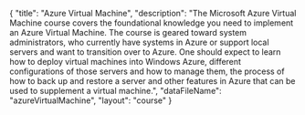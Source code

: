 {
	"title": "Azure Virtual Machine",
	"description": "The Microsoft Azure Virtual Machine course covers the foundational knowledge you need to implement an Azure Virtual Machine. The course is geared toward system administrators, who currently have systems in Azure or support local servers and want to transition over to Azure. One should expect to learn how to deploy virtual machines into Windows Azure, different configurations of those servers and how to manage them, the process of how to back up and restore a server and other features in Azure that can be used to supplement a virtual machine.",
	"dataFileName": "azureVirtualMachine",
	"layout": "course"
}